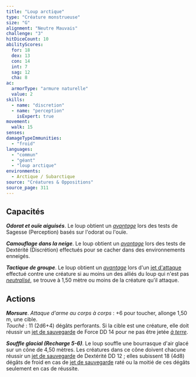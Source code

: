 ```yaml
---
title: "Loup arctique"
type: "Créature monstrueuse"
size: "G"
alignment: "Neutre Mauvais"
challenge: "3"
hitDiceCount: 10
abilityScores:
  for: 18
  dex: 13
  con: 14
  int: 7
  sag: 12
  cha: 8
ac: 
  armorType: "armure naturelle"
  value: 2
skills: 
  - name: "discretion"
  - name: "perception"
    isExpert: true
movement: 
  walk: 15
senses: 
damageTypeImmunities: 
  - "froid"
languages: 
  - "commun"
  - "géant"
  - "loup arctique"
environments:
  - Arctique / Subarctique
source: "Créatures & Oppositions"
source_page: 311
---
```

## Capacités
_**Odorat et ouïe aiguisés**_. Le loup obtient un [_avantage_](/utiliser-les-caracteristiques/#avantage-et-desavantage) lors des tests de Sagesse (Perception) basés sur l'odorat ou l'ouïe.

_**Camouflage dans la neige**_. Le loup obtient un [_avantage_](/utiliser-les-caracteristiques/#avantage-et-desavantage) lors des tests de Dextérité (Discrétion) effectués pour se cacher dans des environnements enneigés.

_**Tactique de groupe**_. Le loup obtient un [_avantage_](/utiliser-les-caracteristiques/#avantage-et-desavantage) lors d'un [jet d'attaque](/combattre/#jets-d-attaque) effectué contre une créature si au moins un des alliés du loup qui n'est pas [_neutralisé_](/gerer-la-sante-du-personnage/#neutralise), se trouve à 1,50 mètre ou moins de la créature qu'il attaque.

## Actions
_**Morsure**_. _Attaque d'arme au corps à corps_ : +6 pour toucher, allonge 1,50 m, une cible.  
_Touché_ : 11 (2d6+4) dégâts perforants. Si la cible est une créature, elle doit réussir un [jet de sauvegarde](/utiliser-les-caracteristiques#jets-de-sauvegarde) de Force DD 14 pour ne pas être jetée [_à terre_](/gerer-la-sante-du-personnage/#a-terre).

_**Souffle glacial (Recharge 5-6)**_. Le loup souffle une bourrasque d'air glacé sur un cône de 4,50 mètres. Les créatures dans ce cône doivent chacune réussir un [jet de sauvegarde](/utiliser-les-caracteristiques#jets-de-sauvegarde) de Dextérité DD 12 ; elles subissent 18 (4d8) dégâts de froid en cas de [jet de sauvegarde](/utiliser-les-caracteristiques#jets-de-sauvegarde) raté ou la moitié de ces dégâts seulement en cas de réussite.
